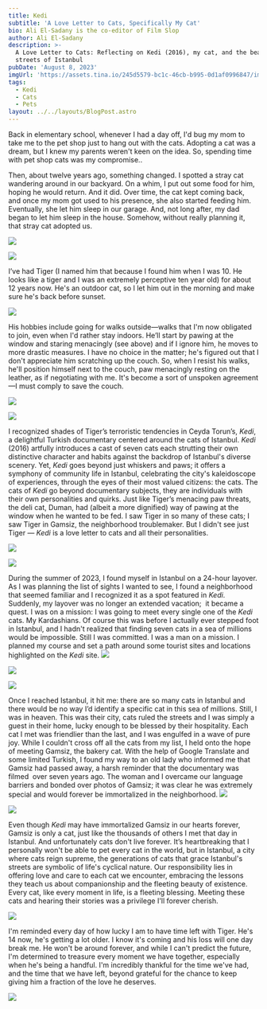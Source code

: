 ```yaml
---
title: Kedi
subtitle: 'A Love Letter to Cats, Specifically My Cat'
bio: Ali El-Sadany is the co-editor of Film Slop
author: Ali El-Sadany
description: >-
  A Love Letter to Cats: Reflecting on Kedi (2016), my cat, and the beautiful
  streets of Istanbul
pubDate: 'August 8, 2023'
imgUrl: 'https://assets.tina.io/245d5579-bc1c-46cb-b995-0d1af0996847/image2 (1).jpeg'
tags:
  - Kedi
  - Cats
  - Pets
layout: ../../layouts/BlogPost.astro
---
```


Back in elementary school, whenever I had a day off, I'd bug my mom to take me to the pet shop just to hang out with the cats. Adopting a cat was a dream, but I knew my parents weren't keen on the idea. So, spending time with pet shop cats was my compromise..

Then, about twelve years ago, something changed. I spotted a stray cat wandering around in our backyard. On a whim, I put out some food for him, hoping he would return. And it did. Over time, the cat kept coming back, and once my mom got used to his presence, she also started feeding him. Eventually, she let him sleep in our garage. And, not long after, my dad began to let him sleep in the house. Somehow, without really planning it, that stray cat adopted us.

![](</image1 (2).jpeg>)

![](</image1 (3).jpeg>)

I’ve had Tiger (I named him that because I found him when I was 10. He looks like a tiger and I was an extremely perceptive ten year old) for about 12 years now. He's an outdoor cat, so I let him out in the morning and make sure he's back before sunset.

![](</image1 (4).jpeg>)

His hobbies include going for walks outside—walks that I'm now obligated to join, even when I'd rather stay indoors. He’ll start by pawing at the window and staring menacingly (see above) and if I ignore him, he moves to more drastic measures. I have no choice in the matter; he's figured out that I don't appreciate him scratching up the couch. So, when I resist his walks, he'll position himself next to the couch, paw menacingly resting on the leather, as if negotiating with me. It's become a sort of unspoken agreement—I must comply to save the couch.

![](</image4 (4).jpeg>)

![](/image7.jpeg)

I recognized shades of Tiger’s terroristic tendencies in Ceyda Torun’s, *Kedi*, a delightful Turkish documentary centered around the cats of Istanbul. *Kedi* (2016) artfully introduces a cast of seven cats each strutting their own distinctive character and habits against the backdrop of Istanbul's diverse scenery. Yet, *Kedi* goes beyond just whiskers and paws; it offers a symphony of community life in Istanbul, celebrating the city's kaleidoscope of experiences, through the eyes of their most valued citizens: the cats. The cats of *Kedi* go beyond documentary subjects, they are individuals with their own personalities and quirks. Just like Tiger’s menacing paw threats, the deli cat, Duman, had (albeit a more dignified) way of pawing at the window when he wanted to be fed. I saw Tiger in so many of these cats; I saw Tiger in Gamsiz, the neighborhood troublemaker. But I didn't see just Tiger — *Kedi* is a love letter to cats and all their personalities. 

![](</image12 (1).jpeg>)

![](</image14 (1).jpeg>)

During the summer of 2023, I found myself in Istanbul on a 24-hour layover. As I was planning the list of sights I wanted to see, I found a neighborhood that seemed familiar and I recognized it as a spot featured in *Kedi*. Suddenly, my layover was no longer an extended vacation;  it became a quest. I was on a mission: I was going to meet every single one of the *Kedi* cats. My Kardashians. Of course this was before I actually ever stepped foot in Istanbul, and I hadn't realized that finding seven cats in a sea of millions would be impossible. Still I was committed. I was a man on a mission. I planned my course and set a path around some tourist sites and locations highlighted on the *Kedi* site. ![](</image6 (3).jpeg>)

![](</image8 (1).jpeg>)

![](</image0 (4).jpeg>)

Once I reached Istanbul, it hit me: there are so many cats in Istanbul and there would be no way I’d identify a specific cat in this sea of millions. Still, I was in heaven. This was their city, cats ruled the streets and I was simply a guest in their home, lucky enough to be blessed by their hospitality. Each cat I met was friendlier than the last, and I was engulfed in a wave of pure joy. While I couldn't cross off all the cats from my list, I held onto the hope of meeting Gamsiz, the bakery cat. With the help of Google Translate and some limited Turkish, I found my way to an old lady who informed me that Gamsiz had passed away, a harsh reminder that the documentary was filmed  over seven years ago. The woman and I overcame our language barriers and bonded over photos of Gamsiz; it was clear he was extremely special and would forever be immortalized in the neighborhood.
![](</image9 (1).jpeg>)

![](/image10.jpeg)

Even though *Kedi* may have immortalized Gamsiz in our hearts forever, Gamsiz is only a cat, just like the thousands of others I met that day in Istanbul. And unfortunately cats don't live forever. It’s heartbreaking that I personally won't be able to pet every cat in the world, but in Istanbul, a city where cats reign supreme, the generations of cats that grace Istanbul's streets are symbolic of life's cyclical nature. Our responsibility lies in offering love and care to each cat we encounter, embracing the lessons they teach us about companionship and the fleeting beauty of existence. Every cat, like every moment in life, is a fleeting blessing. Meeting these cats and hearing their stories was a privilege I'll forever cherish.

![](</image0 (3).jpeg>)

I'm reminded every day of how lucky I am to have time left with Tiger. He's 14 now, he's getting a lot older. I know it's coming and his loss will one day break me. He won't be around forever, and while I can't predict the future, I'm determined to treasure every moment we have together, especially when he's being a handful. I'm incredibly thankful for the time we've had, and the time that we have left, beyond grateful for the chance to keep giving him a fraction of the love he deserves.

![](</image0 (7).jpeg>)

